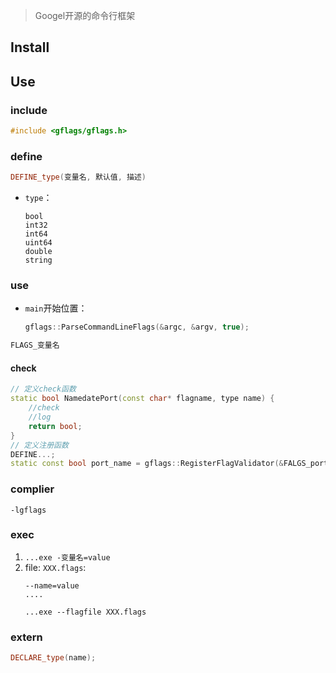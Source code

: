 >Googel开源的命令行框架

## Install

## Use

### include
```c++
#include <gflags/gflags.h>
```

### define
```c++
DEFINE_type(变量名, 默认值, 描述)
```
+ `type`：
	```
	bool
	int32
	int64
	uint64
	double
	string
	```

### use
+ `main`开始位置：
	```c++
	gflags::ParseCommandLineFlags(&argc, &argv, true);
	```

```c++
FLAGS_变量名
```

#### check
```c++
// 定义check函数
static bool NamedatePort(const char* flagname, type name) {
	//check
	//log
	return bool;
}
// 定义注册函数
DEFINE...;
static const bool port_name = gflags::RegisterFlagValidator(&FALGS_port, &NamedatePort);
```

### complier
`-lgflags`

### exec

1. `...exe -变量名=value`
2. file: `XXX.flags`:
	```
	--name=value
	....
	```
	`...exe --flagfile XXX.flags`

### extern
```c++
DECLARE_type(name); 
```